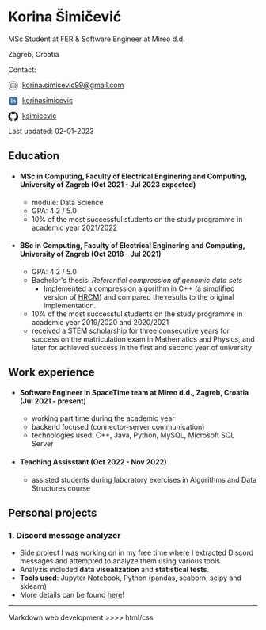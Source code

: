 <title> About Korina </title>

# Korina Šimičević

MSc Student at FER & Software Engineer at Mireo d.d.

Zagreb, Croatia

Contact:

<img align="left" width="20" height="20" src="./icons/email.png" alt="E-mail"> &nbsp; <a href = "mailto: korina.simicevic99@gmail.com">korina.simicevic99@gmail.com</a>

<img align="left" width="20" height="20" src="./icons/linkedin.png" alt="LinkedIn"> &nbsp;  [korinasimicevic](https://www.linkedin.com/in/korinasimicevic/)

<img align="left" width="20" height="20" src="./icons/github.png" alt="GitHub"> &nbsp;  [ksimicevic](https://github.com/ksimicevic)

Last updated: 02-01-2023

## Education
- #### MSc in Computing, Faculty of Electrical Enginering and Computing, University of Zagreb (Oct 2021 - Jul 2023 expected)
    - module: Data Science
    - GPA: 4.2 / 5.0
    - 10% of the most successful students on the study programme in academic year 2021/2022

- #### BSc in Computing, Faculty of Electrical Enginering and Computing, University of Zagreb (Oct 2018 - Jul 2021)
    - GPA: 4.2 / 5.0 
    - Bachelor's thesis: *Referential compression of genomic data sets*
        - Implemented a compression algorithm in C++ (a simplified version of
        [HRCM](https://www.hindawi.com/journals/bmri/2019/3108950/)) and compared the results to the original implementation.
    - 10% of the most successful students on the study programme in academic year 2019/2020 and 2020/2021
    -  received a STEM scholarship for three consecutive years for success on the matriculation exam in Mathematics and Physics, and later for achieved success in the first and second year of university 

## Work experience
- #### Software Engineer in SpaceTime team at Mireo d.d., Zagreb, Croatia (Jul 2021 - present)
    - working part time during the academic year
    - backend focused (connector-server communication)
    - technologies used: C++, Java, Python, MySQL, Microsoft SQL Server

- #### Teaching Assisstant (Oct 2022 - Nov 2022)
    - assisted students during laboratory exercises in Algorithms and Data Structures course

## Personal projects

### 1. Discord message analyzer 
- Side project I was working on in my free time where I extracted Discord messages and attempted to analyze them using various tools. 
- Analyzis included **data visualization** and **statistical tests**.
- **Tools used**: Jupyter Notebook, Python (pandas, seaborn, scipy and sklearn)
- More details can be found [here](./discord-analyzer.html)!

---
Markdown web development >>>> html/css







